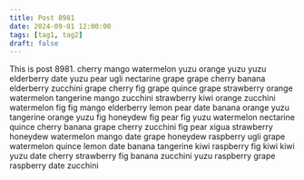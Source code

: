 ```yaml
---
title: Post 8981
date: 2024-09-01 12:00:00
tags: [tag1, tag2]
draft: false
---
```

This is post 8981.
cherry
mango
watermelon
yuzu
orange
yuzu
yuzu
elderberry
date
yuzu
pear
ugli
nectarine
grape
grape
cherry
banana
elderberry
zucchini
grape
cherry
fig
grape
quince
grape
strawberry
orange
watermelon
tangerine
mango
zucchini
strawberry
kiwi
orange
zucchini
watermelon
fig
fig
mango
elderberry
lemon
pear
date
banana
orange
yuzu
tangerine
orange
yuzu
fig
honeydew
fig
pear
fig
yuzu
watermelon
nectarine
quince
cherry
banana
grape
cherry
zucchini
fig
pear
xigua
strawberry
honeydew
watermelon
mango
date
grape
honeydew
raspberry
ugli
grape
watermelon
quince
lemon
date
banana
tangerine
kiwi
raspberry
fig
kiwi
kiwi
yuzu
date
cherry
strawberry
fig
banana
zucchini
yuzu
raspberry
grape
raspberry
date
zucchini
